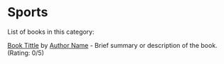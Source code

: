 # Sports

List of books in this category:

[Book Tittle](https://book.com/buy) by [Author Name](https://domain.com/author) - Brief summary or description of the book. (Rating: 0/5) 
